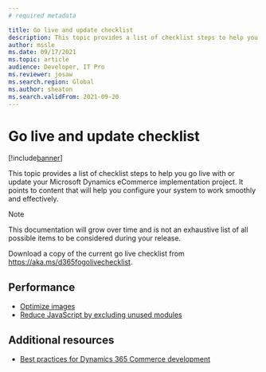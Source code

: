 ```yaml
---
# required metadata

title: Go live and update checklist
description: This topic provides a list of checklist steps to help you go live with or update your Microsoft Dynamics 365 Commerce implementation project.
author: mssle
ms.date: 09/17/2021
ms.topic: article
audience: Developer, IT Pro
ms.reviewer: josaw
ms.search.region: Global
ms.author: sheaton
ms.search.validFrom: 2021-09-20
---
```


# Go live and update checklist

[!include[banner](../includes/banner.md)]

This topic provides a list of checklist steps to help you go live with or update your Microsoft Dynamics eCommerce implementation project. It points to content that will help you configure your system to work smoothly and effectively. 

> [!NOTE]
> This documentation will grow over time and is not an exhaustive list of all possible items to be considered during your release.

Download a copy of the current go live checklist from https://aka.ms/d365fogolivechecklist. 

## Performance

- [Optimize images](./performance-optimize-images.md)
- [Reduce JavaScript by excluding unused modules](./performance-reduce-javascript.md)

## Additional resources

- [Best practices for Dynamics 365 Commerce development](/commerce/e-commerce-extensibility/best-practices-dev)


  
